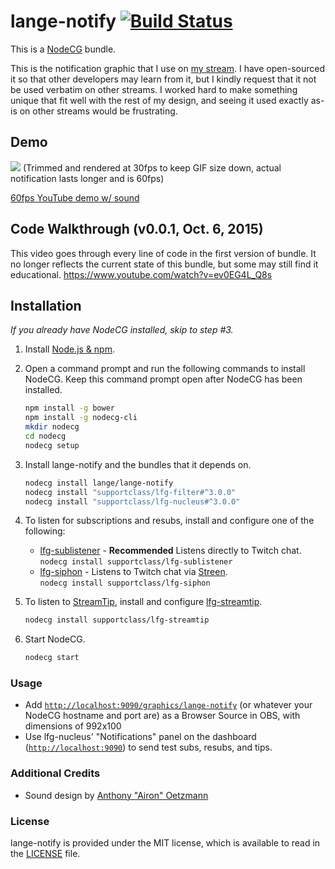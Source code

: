 # lange-notify [![Build Status](https://travis-ci.org/Lange/lange-notify.svg?branch=master)](https://travis-ci.org/Lange/lange-notify)
This is a [NodeCG](http://github.com/nodecg/nodecg) bundle.

This is the notification graphic that I use on [my stream](http://twitch.tv/langeh).
I have open-sourced it so that other developers may learn from it, but I kindly request that it not be used verbatim
on other streams. I worked hard to make something unique that fit well with the rest of my design, and seeing it used
exactly as-is on other streams would be frustrating.

## Demo
<img src="sample.gif?raw=true"/>
(Trimmed and rendered at 30fps to keep GIF size down, actual notification lasts longer and is 60fps)

[60fps YouTube demo w/ sound](https://www.youtube.com/watch?v=yMC4vuoset8)

## Code Walkthrough (v0.0.1, Oct. 6, 2015)
This video goes through every line of code in the first version of bundle. 
It no longer reflects the current state of this bundle, but some may still find it educational. https://www.youtube.com/watch?v=ev0EG4L_Q8s

## Installation
_If you already have NodeCG installed, skip to step #3._

1. Install [Node.js & npm](https://nodejs.org/en/).

2. Open a command prompt and run the following commands to install NodeCG.
Keep this command prompt open after NodeCG has been installed.
	```sh
	npm install -g bower
	npm install -g nodecg-cli
	mkdir nodecg
	cd nodecg
	nodecg setup
	```

3. Install lange-notify and the bundles that it depends on.
	```sh
	nodecg install lange/lange-notify
	nodecg install "supportclass/lfg-filter#^3.0.0"
	nodecg install "supportclass/lfg-nucleus#^3.0.0"
	```

4. To listen for subscriptions and resubs, install and configure one of the following:
	- [lfg-sublistener](https://github.com/SupportClass/lfg-sublistener) - **Recommended** Listens directly to Twitch chat.  
		`nodecg install supportclass/lfg-sublistener`
	- [lfg-siphon](https://github.com/SupportClass/lfg-siphon) - Listens to Twitch chat via [Streen](https://github.com/SupportClass/streen).  
		`nodecg install supportclass/lfg-siphon`
  
5. To listen to [StreamTip](https://streamtip.com), install and configure [lfg-streamtip](https://github.com/SupportClass/lfg-streamtip).
	```sh
	nodecg install supportclass/lfg-streamtip
	```

6. Start NodeCG.
	```sh
	nodecg start
	```

### Usage
- Add [`http://localhost:9090/graphics/lange-notify`](http://localhost:9090/graphics/lange-notify) 
(or whatever your NodeCG hostname and port are) as a Browser Source in OBS, with dimensions of 992x100
- Use lfg-nucleus' "Notifications" panel on the dashboard ([`http://localhost:9090`](http://localhost:9090)) to send test subs, resubs, and tips.

### Additional Credits
- Sound design by [Anthony "Airon" Oetzmann](http://aironaudio.weebly.com/) 

### License
lange-notify is provided under the MIT license, which is available to read in the [LICENSE](LICENSE) file.

